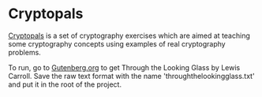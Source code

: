 # Cryptopals
[Cryptopals](https://cryptopals.com) is a set of cryptography exercises which are aimed at teaching some cryptography concepts using examples of real cryptography problems.

To run, go to [Gutenberg.org](https://www.gutenberg.org/ebooks/12) to get Through the Looking Glass by Lewis Carroll. Save the raw text format with the name 'throughthelookingglass.txt' and put it in the root of the project.
